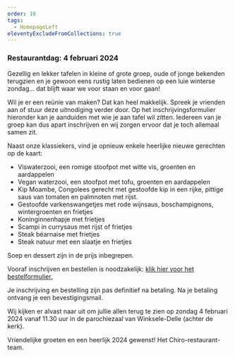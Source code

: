 ```yaml
---
order: 10
tags:
  - HomepageLeft
eleventyExcludeFromCollections: true
---
```


### Restaurantdag: 4 februari 2024

Gezellig en lekker tafelen in kleine of grote groep, oude of jonge bekenden terugzien en je gewoon eens rustig laten bedienen op een luie winterse zondag… dat blijft waar we voor staan en voor gaan!

Wil je er een reünie van maken? Dat kan heel makkelijk. Spreek je vrienden aan of stuur deze uitnodiging verder door. Op het inschrijvingsformulier hieronder kan je aanduiden met wie je aan tafel wil zitten. Iedereen van je groep kan dus apart inschrijven en wij zorgen ervoor dat je toch allemaal samen zit.

Naast onze klassiekers, vind je opnieuw enkele heerlijke nieuwe gerechten op de kaart:

*   Viswaterzooi, een romige stoofpot met witte vis, groenten en aardappelen
*   Vegan waterzooi, een stoofpot met tofu, groenten en aardappelen
*   Kip Moambe, Congolees gerecht met gestoofde kip in een rijke, pittige saus van tomaten en palmnoten met rijst.
*   Gestoofde varkenswangetjes met rode wijnsaus, boschampignons, wintergroenten en frietjes
*   Koninginnenhapje met frietjes
*   Scampi in currysaus met rijst of frietjes
*   Steak béarnaise met frietjes
*   Steak natuur met een slaatje en frietjes

Soep en dessert zijn in de prijs inbegrepen.

Vooraf inschrijven en bestellen is noodzakelijk: [klik hier voor het bestelformulier.](https://shop.stamhoofd.be/en/restaurantdag-webshop/)

Je inschrijving en bestelling zijn pas definitief na betaling. Na je betaling ontvang je een bevestigingsmail.

Wij kijken er alvast naar uit om jullie allen terug te zien op zondag 4 februari 2024 vanaf 11.30 uur in de parochiezaal van Winksele-Delle (achter de kerk).

Vriendelijke groeten en een heerlijk 2024 gewenst! Het Chiro-restaurant-team.